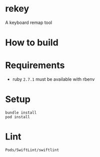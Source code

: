 # rekey
A keyboard remap tool

# How to build

# Requirements
- ruby `2.7.1` must be available with rbenv

# Setup
```console
bundle install
pod install
```

# Lint
```console
Pods/SwiftLint/swiftlint
```